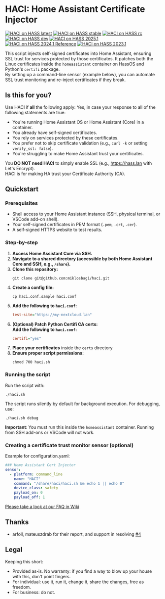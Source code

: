 # HACI: Home Assistant Certificate Injector

[![HACI on HASS latest](https://github.com/miklosbagi/haci/actions/workflows/hass-latest-haci-test.yml/badge.svg?kill_cache=1)](https://github.com/miklosbagi/haci/actions/workflows/hass-latest-haci-test.yml) [![HACI on HASS stable](https://github.com/miklosbagi/haci/actions/workflows/hass-stable-haci-test.yml/badge.svg?kill_cache=1)](https://github.com/miklosbagi/haci/actions/workflows/hass-stable-haci-test.yml) [![HACI on HASS rc](https://github.com/miklosbagi/haci/actions/workflows/hass-rc-haci-test.yaml/badge.svg?kill_cache=1)](https://github.com/miklosbagi/haci/actions/workflows/hass-rc-haci-test.yaml) [![HACI on HASS dev](https://github.com/miklosbagi/haci/actions/workflows/hass-dev-haci-test.yml/badge.svg?kill_cache=1)](https://github.com/miklosbagi/haci/actions/workflows/hass-dev-haci-test.yml) [![HACI on HASS 2025.1](https://github.com/miklosbagi/haci/actions/workflows/hass-202501-haci-test.yml/badge.svg)](https://github.com/miklosbagi/haci/actions/workflows/hass-202501-haci-test.yml) [![HACI on HASS 2024.1 Reference](https://github.com/miklosbagi/haci/actions/workflows/hass-202401-haci-test.yml/badge.svg?kill_cache=1)](https://github.com/miklosbagi/haci/actions/workflows/hass-reference-haci-test.yml) [![HACI on HASS 2023.1](https://github.com/miklosbagi/haci/actions/workflows/hass-202301-haci-test.yml/badge.svg?kill_cache=1)](https://github.com/miklosbagi/haci/actions/workflows/hass-202301-haci-test.yml)

This script injects self-signed certificates into Home Assistant, ensuring SSL trust for services protected by those certificates. It patches both the Linux certificates inside the `homeassistant` container on HassOS and Python's `certifi` package.  
By setting up a command-line sensor (example below), you can automate SSL trust monitoring and re-inject certificates if they break.

## Is this for you?
Use HACI if **all** the following apply:
Yes, in case your response to all of the following statements are true:
- You're running Home Assistant OS or Home Assistant (Core) in a container.
- You already have self-signed certificates.
- You rely on services protected by these certificates.
- You prefer not to skip certificate validation (e.g., `curl -k` or setting `verify_ssl: false`).
- You're struggling to make Home Assistant trust your certificates. 

You **DO NOT need HACI** to simply enable SSL (e.g., https://hass.lan with Let's Encrypt).  
HACI is for making HA trust your Certificate Authority (CA).

## Quickstart
### Prerequisites
- Shell access to your Home Assistant instance (SSH, physical terminal, or VSCode add-on shell).
- Your self-signed certificates in PEM format (`.pem`, `.crt`, `.cer`).
- A self-signed HTTPS website to test results.

### Step-by-step
1. **Access Home Assistant Core via SSH.**
1. **Navigate to a shared directory (accessible by both Home Assistant Core and SSH, e.g., `/share`).**
1. **Clone this repository:**
   ```console
   git clone git@github.com:miklosbagi/haci.git
   ```
1. **Create a config file:**
   ```console
   cp haci.conf.sample haci.conf
   ```
1. **Add the following to `haci.conf`:**
   ```ini
   test-site="https://my-nextcloud.lan"
   ```
1. **(Optional) Patch Python Certifi CA certs:  
   Add the following to `haci.conf`:**  
   ```ini
   certifi="yes"
   ```
1. **Place your certificates** inside the `certs` directory
1. **Ensure proper script permissions:**
    ```console
   chmod 700 haci.sh
    ```

### Running the script
Run the script with:  
```console
./haci.sh
```

The script runs silently by default for background execution. For debugging, use:
```console
./haci.sh debug
```

**Important**: You must run this inside the `homeassistant` container. Running from SSH add-ons or VSCode will not work.

### Creating a certificate trust monitor sensor (optional)
Example for configuration.yaml:
```yaml
### Home Assistant Cert Injector
sensor:
  - platform: command_line
    name: "HACI"
    command: "/share/haci/haci.sh && echo 1 || echo 0"
    device_class: safety
    payload_on: 0
    payload_off: 1
```

[Please take a look at our FAQ in Wiki](https://github.com/miklosbagi/haci/wiki/FAQ)

## Thanks
- arfoll, mateuszdrab for their report, and support in resolving [#4](/../../issues/4)

## Legal
Keeping this short:
- Provided as-is. No warranty: if you find a way to blow up your house with this, don't point fingers.
- For individual: use it, run it, change it, share the changes, free as freedom.
- For business: do not.
